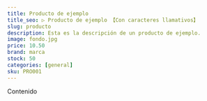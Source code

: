 ```yaml
---
title: Producto de ejemplo
title_seo: ▷ Producto de ejemplo 【Con caracteres llamativos】
slug: producto
description: Esta es la descripción de un producto de ejemplo.
image: fondo.jpg
price: 10.50
brand: marca
stock: 50
categories: [general]
sku: PRO001
---
```

Contenido
